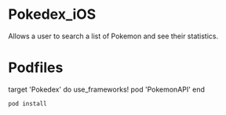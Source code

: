 # Pokedex_iOS
Allows a user to search a list of Pokemon and see their statistics.

# Podfiles

target 'Pokedex' do
  use_frameworks!
pod 'PokemonAPI' 
end

```bash
pod install
```


#
